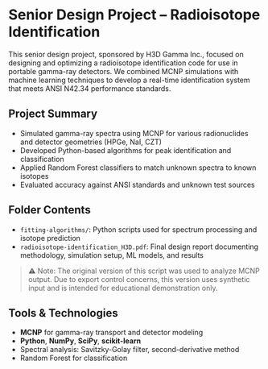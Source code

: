 # Senior Design Project – Radioisotope Identification

This senior design project, sponsored by H3D Gamma Inc., focused on designing and optimizing a radioisotope identification code for use in portable gamma-ray detectors. We combined MCNP simulations with machine learning techniques to develop a real-time identification system that meets ANSI N42.34 performance standards.

## Project Summary
- Simulated gamma-ray spectra using MCNP for various radionuclides and detector geometries (HPGe, NaI, CZT)
- Developed Python-based algorithms for peak identification and classification
- Applied Random Forest classifiers to match unknown spectra to known isotopes
- Evaluated accuracy against ANSI standards and unknown test sources

## Folder Contents
- `fitting-algorithms/`: Python scripts used for spectrum processing and isotope prediction
- `radioisotope-identification_H3D.pdf`: Final design report documenting methodology, simulation setup, ML models, and results

> ⚠️ Note: The original version of this script was used to analyze MCNP output. Due to export control concerns, this version uses synthetic input and is intended for educational demonstration only.


## Tools & Technologies
- **MCNP** for gamma-ray transport and detector modeling
- **Python**, **NumPy**, **SciPy**, **scikit-learn**
- Spectral analysis: Savitzky-Golay filter, second-derivative method
- Random Forest for classification
